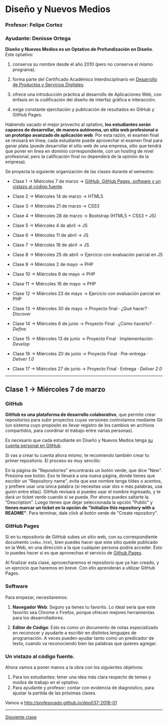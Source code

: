 # Diseño y Nuevos Medios

### Profesor: Felipe Cortez
### Ayudante: Denisse Ortega

**Diseño y Nuevos Medios es un Optativo de Profundización en Diseño**. Este optativo:

1. conserva su nombre desde el año 2010 (pero no conserva el mismo programa).

2. forma parte del Certificado Académico Interdisciplinario en [Desarrollo de Productos y Servicios Digitales](http://formaciongeneral.uc.cl/certificados-academicos/interdisciplinarios/725-desarrollo-de-productos-y-servicios-digitales).

3. ofrece una introducción práctica al desarrollo de Aplicaciones Web, con énfasis en la codificación del diseño de interfaz gráfica e interacción.

4. exige constante ejercitación y publicación de resultados en GitHub y GitHub Pages.

Habiendo sacado el mejor provecho al optativo, **los estudiantes serán capaces de desarrollar, de manera autónoma, un sitio web profesional o un prototipo avanzado de aplicación web**. Por esta razón, el examen final se revisará en línea; cada estudiante puede aprovechar el examen final para ganar plata (puede desarrollar el sitio web de una empresa, sitio que tendrá que poner en línea en dominio correspondiente, con un hosting de nivel profesional; pero la calificación final no dependerá de la opinión de la empresa).

Se proyecta la siguiente organización de las clases durante el semestre:

- Clase 1 → Miércoles 7 de marzo → [GitHub, GitHub Pages, software y un vistazo al código fuente](https://github.com/profesorfaco/dno037-2018-01/blob/master/README.md#clase-1--miércoles-7-de-marzo). 

- Clase 2 → Miércoles 14 de marzo → HTML5

- Clase 3 → Miércoles 21 de marzo → CSS3

- Clase 4 → Miércoles 28 de marzo → Bootstrap (HTML5 + CSS3 + JS)

- Clase 5 → Miércoles 4 de abril → JS

- Clase 6 → Miércoles 11 de abril → JS

- Clase 7 → Miércoles 18 de abril → JS

- Clase 8 → Miércoles 25 de abril → Ejercicio con evaluación parcial en JS

- Clase 9 → Miércoles 2 de mayo → PHP

- Clase 10 → Miércoles 9 de mayo → PHP

- Clase 11 → Miércoles 16 de mayo → PHP

- Clase 12 → Miércoles 23 de mayo → Ejercicio con evaluación parcial en PHP

- Clase 13 → Miércoles 30 de mayo → Proyecto final · ¿Qué hacer? · *Discover*

- Clase 14 → Miércoles 6 de junio → Proyecto Final · ¿Cómo hacerlo? · *Define*

- Clase 15 → Miércoles 13 de junio → Proyecto Final · Implementación · *Develop*

- Clase 16 → Miércoles 20 de junio → Proyecto Final · Pre-entrega · *Deliver 1.0*

- Clase 17 → Miércoles 27 de junio → Proyecto Final · Entrega · *Deliver 2.0*

- - - - - - - - -

## Clase 1 → Miércoles 7 de marzo

### GitHub 

**GitHub es una plataforma de desarrollo colaborativo**, que permite crear repositorios para subir proyectos cuyas versiones controlamos mediante Git (un sistema cuyo propósito es llevar registro de los cambios en archivos compartidos, para coordinar el trabajo entre varias personas).

Es necesario que cada estudiante en Diseño y Nuevos Medios tenga [su cuenta personal en GitHub](https://github.com/join).

Si vas a crear tu cuenta ahora mismo, te recomiendo también crear tu primer repositorio. El proceso es muy sencillo: 

En la página de "Repositories" encontrarás un botón verde, que dice "New". Presiona ese botón. Eso te llevará a una nueva página, donde tienes que escribir un "Repository name", evita que ese nombre tenga tildes o acentos, y prefiere usar una única palabra (si necesitas usar dos o más palabras, usa guión entre ellas). GitHub revisará si puedes usar el nombre ingresado, y te dará un ticket verde cuando sí se pueda. Por ahora puedes saltarte la "Description". Luego tienes que dejar seleccionada la opción "Public" y **tienes marcar un ticket en la opción de "Initialize this repository with a README"**. Para terminar, dale click al botón verde de "Create repository".

### GitHub Pages

Si en tu repositorio de GitHub subes un sitio web, con su correspondiente documento `index.html`, bien puedes hacer que este sitio quede publicado en la Web, en una dirección a la que cualquier persona podría acceder. Esto lo puedes hacer si es que aprovechas el servicio de [Github Pages](https://help.github.com/articles/what-is-github-pages/). 

Al finalizar esta clase, aprovecharemos el repositorio que ya han creado, y un ejercicio que haremos en breve. Con ello aprenderán a utilizar GitHub Pages.

### Software 

Para empezar, necesitaremos: 

1. **Navegador Web**: Seguro ya tienes tu favorito. Lo ideal sería que este favorito sea Chrome o Firefox, porque ofrecen mejores herramientas para los desarrolladores. 

2. **Editor de Código**: Esto es como un documento de notas especializado en reconocer y ayudarte a escribir en  distintos lenguajes de programación. A veces pueden ayudar tanto como un predicador de texto, cuando va reconociendo bien las palabras que quieres agregar.

### Un vistazo al código fuente. 

Ahora vamos a poner manos a la obra con los siguientes objetivos: 

1. Para los estudiantes: tener una idea más clara respecto de temas y modos de trabajo en el optativo.
2. Para ayudante y profesor: contar con evidencia de diagnóstico, para ajustar la partida de las próximas clases. 

Vamos a http://profesorado.github.io/dno037-2018-01

- - - - - 

[Siguiente clase](https://github.com/profesorfaco/dno037-2018-02)
